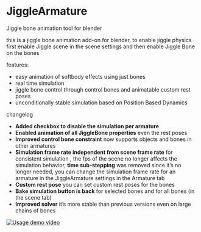 # JiggleArmature
 Jiggle bone animation tool for blender
 
this is a jiggle bone animation add-on for blender,
to enable jiggle physics first enable Jiggle scene in the 
scene settings and then enable Jiggle Bone on the bones

features:
 
 - easy animation of softbody effects using just bones
 - real time simulation  
 - jiggle bone control through control bones and animatable custom rest poses
 - unconditionally stable simulation based on Position Based Dynamics
 
changelog  

* **Added checkbox to disable the simulation per armature**
* **Enabled animation of all JiggleBone properties** even the rest poses 
* **Improved control bone constraint** now supports objects and bones in other armatures
* **Simulation frame rate independent from scene frame rate**  for consistent simulation , the fps of the scene no longer affects the simulation behavior,  **time sub-stepping**  was removed since it’s no longer needed, you can change the simulation frame rate for an armature in the JiggleArmature settings in the Armature tab
* **Custom rest pose**  you can set custom rest poses for the bones
* **Bake simulation button is back**  for selected bones and for all bones (in the scene tab)
* **Improved solver**  it’s more stable than previous versions even on large chains of bones

[![Usage demo video](https://img.youtube.com/vi/Irv5P7PEc1k/0.jpg)](https://www.youtube.com/watch?v=Irv5P7PEc1k "Usage demonstration")
 
